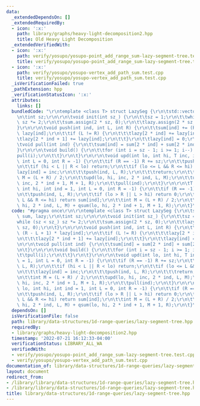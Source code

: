 ```yaml
---
data:
  _extendedDependsOn: []
  _extendedRequiredBy:
  - icon: ':x:'
    path: library/graphs/heavy-light-decomposition2.hpp
    title: Old Heavy Light Decomposition
  _extendedVerifiedWith:
  - icon: ':x:'
    path: verify/yosupo/yosupo-point_add_range_sum-lazy-segment-tree.test.cpp
    title: verify/yosupo/yosupo-point_add_range_sum-lazy-segment-tree.test.cpp
  - icon: ':x:'
    path: verify/yosupo/yosupo-vertex_add_path_sum.test.cpp
    title: verify/yosupo/yosupo-vertex_add_path_sum.test.cpp
  _isVerificationFailed: true
  _pathExtension: hpp
  _verificationStatusIcon: ':x:'
  attributes:
    links: []
  bundledCode: "\r\ntemplate <class T> struct LazySeg {\r\n\tstd::vector<T> sum, lazy;\r\
    \n\tint sz;\r\n\r\n\tvoid init(int sz_) {\r\n\t\tsz = 1;\r\n\t\twhile (sz < sz_)\
    \ sz *= 2;\r\n\t\tsum.assign(2 * sz, 0);\r\n\t\tlazy.assign(2 * sz, 0);\r\n\t\
    }\r\n\r\n\tvoid push(int ind, int L, int R) {\r\n\t\tsum[ind] += (R - L + 1) *\
    \ lazy[ind];\r\n\t\tif (L != R) {\r\n\t\t\tlazy[2 * ind] += lazy[ind];\r\n\t\t\
    \tlazy[2 * ind + 1] += lazy[ind];\r\n\t\t}\r\n\t\tlazy[ind] = 0;\r\n\t}\r\n\r\n\
    \tvoid pull(int ind) {\r\n\t\tsum[ind] = sum[2 * ind] + sum[2 * ind + 1];\r\n\t\
    }\r\n\r\n\tvoid build() {\r\n\t\tfor (int i = sz - 1; i >= 1; i--) {\r\n\t\t\t\
    pull(i);\r\n\t\t}\r\n\t}\r\n\r\n\tvoid upd(int lo, int hi, T inc, int ind = 1,\
    \ int L = 0, int R = -1) {\r\n\t\tif (R == -1) R += sz;\r\n\t\tpush(ind, L, R);\r\
    \n\t\tif (hi < L || R < lo) return;\r\n\t\tif (lo <= L && R <= hi) {\r\n\t\t\t\
    lazy[ind] = inc;\r\n\t\t\tpush(ind, L, R);\r\n\t\t\treturn;\r\n\t\t}\r\n\t\tint\
    \ M = (L + R) / 2;\r\n\t\tupd(lo, hi, inc, 2 * ind, L, M);\r\n\t\tupd(lo, hi,\
    \ inc, 2 * ind + 1, M + 1, R);\r\n\t\tpull(ind);\r\n\t}\r\n\r\n\tT qsum(int lo,\
    \ int hi, int ind = 1, int L = 0, int R = -1) {\r\n\t\tif (R == -1) R += sz;\r\
    \n\t\tpush(ind, L, R);\r\n\t\tif (lo > R || L > hi) return 0;\r\n\t\tif (lo <=\
    \ L && R <= hi) return sum[ind];\r\n\t\tint M = (L + R) / 2;\r\n\t\treturn qsum(lo,\
    \ hi, 2 * ind, L, M) + qsum(lo, hi, 2 * ind + 1, M + 1, R);\r\n\t}\r\n};\n"
  code: "#pragma once\r\n\r\ntemplate <class T> struct LazySeg {\r\n\tstd::vector<T>\
    \ sum, lazy;\r\n\tint sz;\r\n\r\n\tvoid init(int sz_) {\r\n\t\tsz = 1;\r\n\t\t\
    while (sz < sz_) sz *= 2;\r\n\t\tsum.assign(2 * sz, 0);\r\n\t\tlazy.assign(2 *\
    \ sz, 0);\r\n\t}\r\n\r\n\tvoid push(int ind, int L, int R) {\r\n\t\tsum[ind] +=\
    \ (R - L + 1) * lazy[ind];\r\n\t\tif (L != R) {\r\n\t\t\tlazy[2 * ind] += lazy[ind];\r\
    \n\t\t\tlazy[2 * ind + 1] += lazy[ind];\r\n\t\t}\r\n\t\tlazy[ind] = 0;\r\n\t}\r\
    \n\r\n\tvoid pull(int ind) {\r\n\t\tsum[ind] = sum[2 * ind] + sum[2 * ind + 1];\r\
    \n\t}\r\n\r\n\tvoid build() {\r\n\t\tfor (int i = sz - 1; i >= 1; i--) {\r\n\t\
    \t\tpull(i);\r\n\t\t}\r\n\t}\r\n\r\n\tvoid upd(int lo, int hi, T inc, int ind\
    \ = 1, int L = 0, int R = -1) {\r\n\t\tif (R == -1) R += sz;\r\n\t\tpush(ind,\
    \ L, R);\r\n\t\tif (hi < L || R < lo) return;\r\n\t\tif (lo <= L && R <= hi) {\r\
    \n\t\t\tlazy[ind] = inc;\r\n\t\t\tpush(ind, L, R);\r\n\t\t\treturn;\r\n\t\t}\r\
    \n\t\tint M = (L + R) / 2;\r\n\t\tupd(lo, hi, inc, 2 * ind, L, M);\r\n\t\tupd(lo,\
    \ hi, inc, 2 * ind + 1, M + 1, R);\r\n\t\tpull(ind);\r\n\t}\r\n\r\n\tT qsum(int\
    \ lo, int hi, int ind = 1, int L = 0, int R = -1) {\r\n\t\tif (R == -1) R += sz;\r\
    \n\t\tpush(ind, L, R);\r\n\t\tif (lo > R || L > hi) return 0;\r\n\t\tif (lo <=\
    \ L && R <= hi) return sum[ind];\r\n\t\tint M = (L + R) / 2;\r\n\t\treturn qsum(lo,\
    \ hi, 2 * ind, L, M) + qsum(lo, hi, 2 * ind + 1, M + 1, R);\r\n\t}\r\n};"
  dependsOn: []
  isVerificationFile: false
  path: library/data-structures/1d-range-queries/lazy-segment-tree.hpp
  requiredBy:
  - library/graphs/heavy-light-decomposition2.hpp
  timestamp: '2022-07-21 16:12:33-04:00'
  verificationStatus: LIBRARY_ALL_WA
  verifiedWith:
  - verify/yosupo/yosupo-point_add_range_sum-lazy-segment-tree.test.cpp
  - verify/yosupo/yosupo-vertex_add_path_sum.test.cpp
documentation_of: library/data-structures/1d-range-queries/lazy-segment-tree.hpp
layout: document
redirect_from:
- /library/library/data-structures/1d-range-queries/lazy-segment-tree.hpp
- /library/library/data-structures/1d-range-queries/lazy-segment-tree.hpp.html
title: library/data-structures/1d-range-queries/lazy-segment-tree.hpp
---
```


